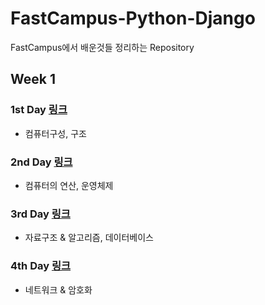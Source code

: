# FastCampus-Python-Django

FastCampus에서 배운것들 정리하는 Repository

## Week 1
### 1st Day [링크](Week-1/Day_1.md)
- 컴퓨터구성, 구조

### 2nd Day [링크](Week-1/Day_2.md)
- 컴퓨터의 연산, 운영체제

### 3rd Day [링크](Week-1/Day_3.md)
- 자료구조 & 알고리즘, 데이터베이스

### 4th Day [링크](Week-1/Day_4.md)
- 네트워크 & 암호화
